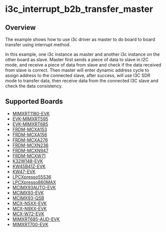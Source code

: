 # i3c_interrupt_b2b_transfer_master

## Overview
The example shows how to use i3c driver as master to do board to board transfer using interrupt method.

In this example, one i3c instance as master and another i3c instance on the other board as slave. Master
first sends a piece of data to slave in I2C mode, and receive a piece of data from slave and check if the
data received from slave is correct. Then master will enter dynamic address cycle to assign address to the
connected slave, after success, will use I3C SDR mode to transfer data, then receive data from the connected
I3C slave and check the data consistency.

## Supported Boards
- [MIMXRT1180-EVK](../../../../_boards/evkmimxrt1180/driver_examples/i3c/interrupt_b2b_transfer/master/example_board_readme.md)
- [EVK-MIMXRT595](../../../../_boards/evkmimxrt595/driver_examples/i3c/interrupt_b2b_transfer/master/example_board_readme.md)
- [EVK-MIMXRT685](../../../../_boards/evkmimxrt685/driver_examples/i3c/interrupt_b2b_transfer/master/example_board_readme.md)
- [FRDM-MCXA153](../../../../_boards/frdmmcxa153/driver_examples/i3c/interrupt_b2b_transfer/master/example_board_readme.md)
- [FRDM-MCXA156](../../../../_boards/frdmmcxa156/driver_examples/i3c/interrupt_b2b_transfer/master/example_board_readme.md)
- [FRDM-MCXA276](../../../../_boards/frdmmcxa276/driver_examples/i3c/interrupt_b2b_transfer/master/example_board_readme.md)
- [FRDM-MCXN236](../../../../_boards/frdmmcxn236/driver_examples/i3c/interrupt_b2b_transfer/master/example_board_readme.md)
- [FRDM-MCXN947](../../../../_boards/frdmmcxn947/driver_examples/i3c/interrupt_b2b_transfer/master/example_board_readme.md)
- [FRDM-MCXW71](../../../../_boards/frdmmcxw71/driver_examples/i3c/interrupt_b2b_transfer/master/example_board_readme.md)
- [K32W148-EVK](../../../../_boards/k32w148evk/driver_examples/i3c/interrupt_b2b_transfer/master/example_board_readme.md)
- [KW45B41Z-EVK](../../../../_boards/kw45b41zevk/driver_examples/i3c/interrupt_b2b_transfer/master/example_board_readme.md)
- [KW47-EVK](../../../../_boards/kw47evk/driver_examples/i3c/interrupt_b2b_transfer/master/example_board_readme.md)
- [LPCXpresso55S36](../../../../_boards/lpcxpresso55s36/driver_examples/i3c/interrupt_b2b_transfer/master/example_board_readme.md)
- [LPCXpresso860MAX](../../../../_boards/lpcxpresso860max/driver_examples/i3c/interrupt_b2b_transfer/master/example_board_readme.md)
- [MCIMX93AUTO-EVK](../../../../_boards/mcimx93autoevk/driver_examples/i3c/interrupt_b2b_transfer/master/example_board_readme.md)
- [MCIMX93-EVK](../../../../_boards/mcimx93evk/driver_examples/i3c/interrupt_b2b_transfer/master/example_board_readme.md)
- [MCIMX93-QSB](../../../../_boards/mcimx93qsb/driver_examples/i3c/interrupt_b2b_transfer/master/example_board_readme.md)
- [MCX-N5XX-EVK](../../../../_boards/mcxn5xxevk/driver_examples/i3c/interrupt_b2b_transfer/master/example_board_readme.md)
- [MCX-N9XX-EVK](../../../../_boards/mcxn9xxevk/driver_examples/i3c/interrupt_b2b_transfer/master/example_board_readme.md)
- [MCX-W72-EVK](../../../../_boards/mcxw72evk/driver_examples/i3c/interrupt_b2b_transfer/master/example_board_readme.md)
- [MIMXRT685-AUD-EVK](../../../../_boards/mimxrt685audevk/driver_examples/i3c/interrupt_b2b_transfer/master/example_board_readme.md)
- [MIMXRT700-EVK](../../../../_boards/mimxrt700evk/driver_examples/i3c/interrupt_b2b_transfer/master/example_board_readme.md)
